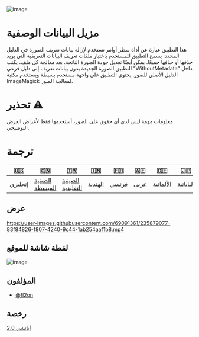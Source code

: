 ![image](https://github.com/user-attachments/assets/af677ca5-b660-4bb7-9421-fde3bf73dd7f)

# مزيل البيانات الوصفية

هذا التطبيق عبارة عن أداة سطر أوامر تستخدم لإزالة بيانات تعريف الصورة في الدليل المحدد. يسمح التطبيق للمستخدم باختيار ملفات تعريف البيانات التعريفية التي يريد حذفها أو حذفها جميعًا. يمكن أيضًا تعديل جودة الصورة الناتجة. بعد معالجة كل ملف، يكتب التطبيق الصورة الجديدة بدون بيانات تعريف إلى دليل فرعي "WithoutMetadata" داخل الدليل الأصلي للصور. يحتوي التطبيق على واجهة مستخدم بسيطة ويستخدم مكتبة ImageMagick لمعالجة الصور.

# تحذير ⚠️

معلومات مهمة ليس لدي أي حقوق على الصور، أستخدمها فقط لأغراض العرض التوضيحي.

# ترجمة

| 🇺🇸                 | 🇨🇳                               | 🇹🇼                                 | 🇮🇳                    | 🇫🇷                  | 🇦🇪                 | 🇩🇪                      | 🇯🇵                      | 🇪🇸                      |
| -------------------- | ---------------------------------- | ------------------------------------ | ----------------------- | --------------------- | -------------------- | ------------------------- | ------------------------- | ------------------------- |
| [إنجليزي](README.md) | [الصينية المبسطة](README.zh-CN.md) | [الصينية التقليدية](README.zh-TW.md) | [الهندية](README.hi.md) | [فرنسي](README.fr.md) | [عربى](README.ar.md) | [الألمانية](README.de.md) | [اليابانية](README.ja.md) | [الأسبانية](README.es.md) |

## عرض

<https://user-images.githubusercontent.com/69091361/235879077-83f84826-f807-4240-9c44-1ab254aaf1b8.mp4>

## لقطة شاشة للموقع

![image](https://github.com/user-attachments/assets/5dfaf64c-2672-4777-a78b-c222838a3de7)

## المؤلفون

-   [@fl2on](https://www.github.com/fl2on)

## رخصة

[أباتشي 2.0](https://choosealicense.com/licenses/apache-2.0/)
